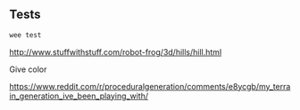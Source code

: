 ## Tests

```bash
wee test
```

http://www.stuffwithstuff.com/robot-frog/3d/hills/hill.html

Give color

https://www.reddit.com/r/proceduralgeneration/comments/e8ycgb/my_terrain_generation_ive_been_playing_with/